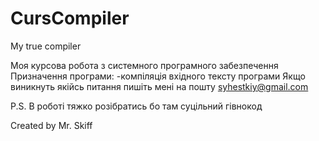 CursCompiler
============

My true compiler


Моя курсова робота з системного програмного забезпечення 
Призначення програми: 
-компіляція вхідного тексту програми 
Якщо виникнуть якійсь питання пишіть мені на пошту syhestkiy@gmail.com 

P.S. В роботі тяжко розібратись бо там суцільний гівнокод

Created by Mr. Skiff
